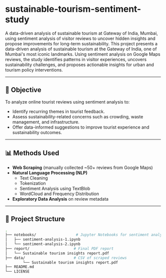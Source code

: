 # sustainable-tourism-sentiment-study
A data-driven analysis of sustainable tourism at Gateway of India, Mumbai, using sentiment analysis of visitor reviews to uncover hidden insights and propose improvements for long-term sustainability.
This project presents a data-driven analysis of sustainable tourism at the Gateway of India, one of Mumbai's most iconic landmarks. Using sentiment analysis on Google Maps reviews, the study identifies patterns in visitor experiences, uncovers sustainability challenges, and proposes actionable insights for urban and tourism policy interventions.

---

## 📌 Objective

To analyze online tourist reviews using sentiment analysis to:
- Identify recurring themes in tourist feedback.
- Assess sustainability-related concerns such as crowding, waste management, and infrastructure.
- Offer data-informed suggestions to improve tourist experience and sustainability outcomes.

---

## 📊 Methods Used

- **Web Scraping** (manually collected ~50+ reviews from Google Maps)
- **Natural Language Processing (NLP)**
  - Text Cleaning
  - Tokenization
  - Sentiment Analysis using TextBlob
  - WordCloud and Frequency Distribution
- **Exploratory Data Analysis** on review metadata

---

## 📁 Project Structure

```bash
.
├── notebooks/                  # Jupyter Notebooks for sentiment analysis
│   ├── sentiment-analysis-1.ipynb
│   └── sentiment-analysis-2.ipynb
├── report/                    # Final PDF report
│   └── Sustainable tourism insights report.pdf
├── data/                      # CSV of scraped reviews
		└── Sustainable tourism insights report.pdf                  
├── README.md
└── LICENSE
